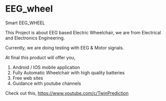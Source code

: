 # EEG_wheel
Smart EEG_WHEEL

This Project is about EEG based Electric Wheelchair, we are from Electrical and Electronics Engineering.  

Currently, we are doing testing with EEG & Motor signals.

At final this product will offer you,
1) Android / IOS mobile application 
2) Fully Automatic Wheelchair  with high quality batteries
3) Free web sites
4) Guidance with youtube channels 

Check out this,
https://www.youtube.com/c/TwinPrediction
